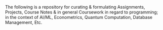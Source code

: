 The following is a repository for curating & formulating Assignments, Projects, Course Notes & in general Coursework in regard to programming; in the context of AI/ML, Econometrics, Quantum Computation, Database Management, Etc.
